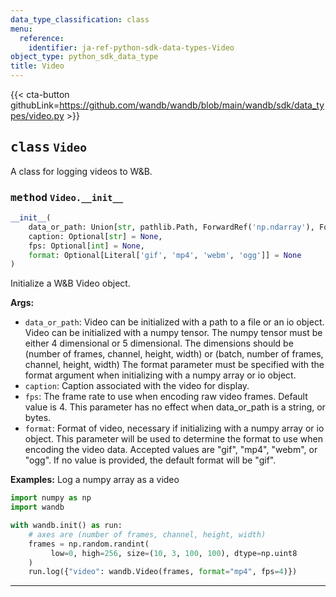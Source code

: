 ```yaml
---
data_type_classification: class
menu:
  reference:
    identifier: ja-ref-python-sdk-data-types-Video
object_type: python_sdk_data_type
title: Video
---
```


{{< cta-button githubLink=https://github.com/wandb/wandb/blob/main/wandb/sdk/data_types/video.py >}}




## <kbd>class</kbd> `Video`
A class for logging videos to W&B. 

### <kbd>method</kbd> `Video.__init__`

```python
__init__(
    data_or_path: Union[str, pathlib.Path, ForwardRef('np.ndarray'), ForwardRef('TextIO'), ForwardRef('BytesIO')],
    caption: Optional[str] = None,
    fps: Optional[int] = None,
    format: Optional[Literal['gif', 'mp4', 'webm', 'ogg']] = None
)
```

Initialize a W&B Video object. 



**Args:**
 
 - `data_or_path`:  Video can be initialized with a path to a file or an io object.  Video can be initialized with a numpy tensor. The numpy tensor  must be either 4 dimensional or 5 dimensional.  The dimensions should be (number of frames, channel, height, width) or  (batch, number of frames, channel, height, width)  The format parameter must be specified with the format argument  when initializing with a numpy array  or io object. 
 - `caption`:  Caption associated with the video for display. 
 - `fps`:  The frame rate to use when encoding raw video frames.  Default value is 4.  This parameter has no effect when data_or_path is a string, or bytes. 
 - `format`:  Format of video, necessary if initializing with a numpy array  or io object. This parameter will be used to determine the format  to use when encoding the video data. Accepted values are "gif",  "mp4", "webm", or "ogg".  If no value is provided, the default format will be "gif". 



**Examples:**
 Log a numpy array as a video 

```python
import numpy as np
import wandb

with wandb.init() as run:
    # axes are (number of frames, channel, height, width)
    frames = np.random.randint(
         low=0, high=256, size=(10, 3, 100, 100), dtype=np.uint8
    )
    run.log({"video": wandb.Video(frames, format="mp4", fps=4)})
``` 




---